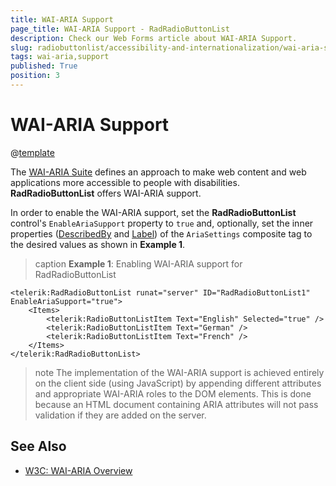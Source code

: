 ```yaml
---
title: WAI-ARIA Support
page_title: WAI-ARIA Support - RadRadioButtonList
description: Check our Web Forms article about WAI-ARIA Support.
slug: radiobuttonlist/accessibility-and-internationalization/wai-aria-support
tags: wai-aria,support
published: True
position: 3
---
```


# WAI-ARIA Support

@[template](/_templates/common/wai-aria-templates.md#intro "control: RadRadioButtonList")

The [WAI-ARIA Suite](https://www.w3.org/WAI/intro/aria) defines an approach to make web content and web applications more accessible to people with disabilities. **RadRadioButtonList** offers WAI-ARIA support.

In order to enable the WAI-ARIA support, set the **RadRadioButtonList** control's `EnableAriaSupport` property to `true` and, optionally, set the inner properties ([DescribedBy](https://www.w3.org/TR/wai-aria/states_and_properties#aria-describedby) and [Label](https://www.w3.org/TR/wai-aria/states_and_properties#aria-label)) of the `AriaSettings` composite tag to the desired values as shown in **Example 1**.

>caption **Example 1**: Enabling WAI-ARIA support for RadRadioButtonList

````ASP.NET
<telerik:RadRadioButtonList runat="server" ID="RadRadioButtonList1" EnableAriaSupport="true">
    <Items>
        <telerik:RadioButtonListItem Text="English" Selected="true" />
        <telerik:RadioButtonListItem Text="German" />
        <telerik:RadioButtonListItem Text="French" />
    </Items>
</telerik:RadRadioButtonList>
````

>note The implementation of the WAI-ARIA support is achieved entirely on the client side (using JavaScript) by appending different attributes and appropriate WAI-ARIA roles to the DOM elements. This is done because an HTML document containing ARIA attributes will not pass validation if they are added on the server.




## See Also

 * [W3C: WAI-ARIA Overview](https://www.w3.org/WAI/intro/aria)


